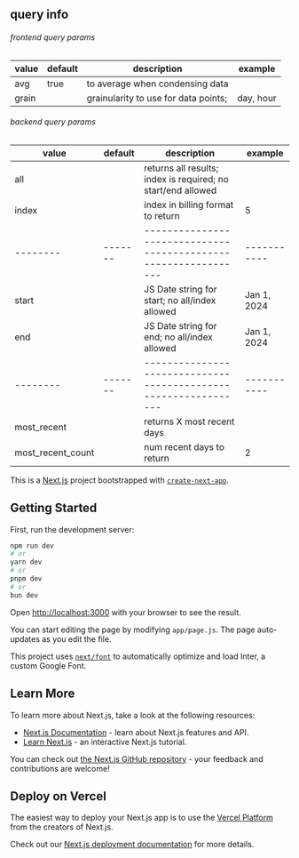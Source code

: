 
## query info

###### _frontend query params_
| value    | default | description                               | example    |
| -------- | ------- | ----------------------------------------- | ---------- |
| avg      | true    | to average when condensing data           |            |
| grain    |         | grainularity to use for data points;      | day, hour |

###### _backend query params_
| value             | default | description                                                     | example     |
| --------          | ------- | --------------------------------------------------------------- | ----------- |
| all               |         | returns all results; index is required; no start/end allowed    |             |
| index             |         | index in billing format to return                               | 5           |
| --------          | ------- | --------------------------------------------------------------- | ----------- |
| start             |         | JS Date string for start; no all/index allowed                  | Jan 1, 2024 |
| end               |         | JS Date string for end; no all/index allowed                    | Jan 1, 2024 |
| --------          | ------- | --------------------------------------------------------------- | ----------- |
| most_recent       |         | returns X most recent days                                      |             |
| most_recent_count |         | num recent days to return                                       | 2           |


This is a [Next.js](https://nextjs.org/) project bootstrapped with [`create-next-app`](https://github.com/vercel/next.js/tree/canary/packages/create-next-app).

## Getting Started

First, run the development server:

```bash
npm run dev
# or
yarn dev
# or
pnpm dev
# or
bun dev
```

Open [http://localhost:3000](http://localhost:3000) with your browser to see the result.

You can start editing the page by modifying `app/page.js`. The page auto-updates as you edit the file.

This project uses [`next/font`](https://nextjs.org/docs/basic-features/font-optimization) to automatically optimize and load Inter, a custom Google Font.

## Learn More

To learn more about Next.js, take a look at the following resources:

- [Next.js Documentation](https://nextjs.org/docs) - learn about Next.js features and API.
- [Learn Next.js](https://nextjs.org/learn) - an interactive Next.js tutorial.

You can check out [the Next.js GitHub repository](https://github.com/vercel/next.js/) - your feedback and contributions are welcome!

## Deploy on Vercel

The easiest way to deploy your Next.js app is to use the [Vercel Platform](https://vercel.com/new?utm_medium=default-template&filter=next.js&utm_source=create-next-app&utm_campaign=create-next-app-readme) from the creators of Next.js.

Check out our [Next.js deployment documentation](https://nextjs.org/docs/deployment) for more details.
